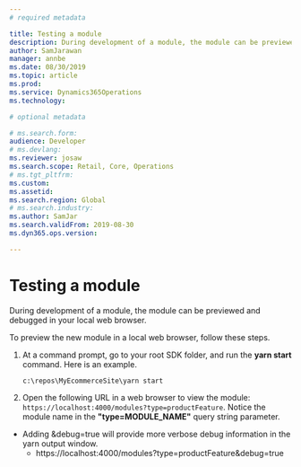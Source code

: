 ```yaml
---
# required metadata

title: Testing a module
description: During development of a module, the module can be previewed and debugged in your local web browser.
author: SamJarawan
manager: annbe
ms.date: 08/30/2019
ms.topic: article
ms.prod: 
ms.service: Dynamics365Operations
ms.technology: 

# optional metadata

# ms.search.form: 
audience: Developer
# ms.devlang: 
ms.reviewer: josaw
ms.search.scope: Retail, Core, Operations
# ms.tgt_pltfrm: 
ms.custom: 
ms.assetid: 
ms.search.region: Global
# ms.search.industry: 
ms.author: SamJar
ms.search.validFrom: 2019-08-30
ms.dyn365.ops.version: 

---
```

# Testing a module
During development of a module, the module can be previewed and debugged in your local web browser.

To preview the new module in a local web browser, follow these steps.

1. At a command prompt, go to your root SDK folder, and run the **yarn start** command. Here is an example.

    ```
    c:\repos\MyEcommerceSite\yarn start
    ```

2. Open the following URL in a web browser to view the module: `https://localhost:4000/modules?type=productFeature`. Notice the module name in the **"type=MODULE\_NAME"** query string parameter.
    
* Adding &debug=true will provide more verbose debug information in the yarn output window.
    * https://localhost:4000/modules?type=productFeature&debug=true
